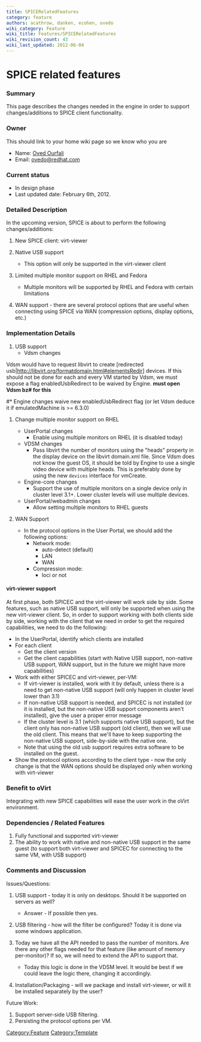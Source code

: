 ```yaml
---
title: SPICERelatedFeatures
category: feature
authors: acathrow, danken, ecohen, ovedo
wiki_category: Feature
wiki_title: Features/SPICERelatedFeatures
wiki_revision_count: 43
wiki_last_updated: 2012-06-04
---
```


# SPICE related features

### Summary

This page describes the changes needed in the engine in order to support changes/additions to SPICE client functionality.

### Owner

This should link to your home wiki page so we know who you are

*   Name: [ Oved Ourfali](User:Ovedo)
*   Email: <ovedo@redhat.com>

### Current status

*   In design phase
*   Last updated date: February 6th, 2012.

### Detailed Description

In the upcoming version, SPICE is about to perform the following changes/additions:

1.  New SPICE client: virt-viewer
2.  Native USB support
    -   This option will only be supported in the virt-viewer client

3.  Limited multiple monitor support on RHEL and Fedora
    -   Multiple monitors will be supported by RHEL and Fedora with certain limitations

4.  WAN support - there are several protocol options that are useful when connecting using SPICE via WAN (compression options, display options, etc.)

### Implementation Details

1.  USB support
    -   Vdsm changes

Vdsm would have to request libvirt to create [redirected usb|<http://libvirt.org/formatdomain.html#elementsRedir>] devices. If this should not be done for each and every VM started by Vdsm, we must expose a flag enabledUsbRedirect to be waived by Engine. **must open Vdsm bz# for this**

#\* Engine changes waive new enabledUsbRedirect flag (or let Vdsm deduce it if emulatedMachine is >= 6.3.0)

1.  Change multiple monitor support on RHEL
    -   UserPortal changes
        -   Enable using multiple monitors on RHEL (it is disabled today)
    -   VDSM changes
        -   Pass libvirt the number of monitors using the "heads" property in the display device on the libvirt domain.xml file. Since Vdsm does not know the guest OS, it should be told by Engine to use a single video device with multiple heads. This is preferably done by using the new `devices` interface for vmCreate.
    -   Engine-core changes
        -   Support the use of multiple monitors on a single device only in cluster level 3.1+. Lower cluster levels will use multiple devices.
    -   UserPortal/webadmin changes
        -   Allow setting multiple monitors to RHEL guests

2.  WAN Support
    -   In the protocol options in the User Portal, we should add the following options:
        -   Network mode:
            -   auto-detect (default)
            -   LAN
            -   WAN
        -   Compression mode:
            -   loci or not

#### virt-viewer support

At first phase, both SPICEC and the virt-viewer will work side by side. Some features, such as native USB support, will only be supported when using the new virt-viewer client. So, in order to support working with both clients side by side, working with the client that we need in order to get the required capabilities, we need to do the following:

*   In the UserPortal, identify which clients are installed
*   For each client
    -   Get the client version
    -   Get the client capabilities (start with Native USB support, non-native USB support, WAN support, but in the future we might have more capabilities)
*   Work with either SPICEC and virt-viewer, per-VM:
    -   If virt-viewer is installed, work with it by default, unless there is a need to get non-native USB support (will only happen in cluster level lower than 3.1)
    -   If non-native USB support is needed, and SPICEC is not installed (or it is installed, but the non-native USB support components aren't installed), give the user a proper error message
    -   If the cluster level is 3.1 (which supports native USB support), but the client only has non-native USB support (old client), then we will use the old client. This means that we'll have to keep supporting the non-native USB support, side-by-side with the native one.
    -   Note that using the old usb support requires extra software to be installed on the guest.
*   Show the protocol options according to the client type - now the only change is that the WAN options should be displayed only when working with virt-viewer

### Benefit to oVirt

Integrating with new SPICE capabilities will ease the user work in the oVirt environment.

### Dependencies / Related Features

1.  Fully functional and supported virt-viewer
2.  The ability to work with native and non-native USB support in the same guest (to support both virt-viewer and SPICEC for connecting to the same VM, with USB support)

### Comments and Discussion

Issues/Questions:

1.  USB support - today it is only on desktops. Should it be supported on servers as well?
    -   Answer - If possible then yes.

2.  USB filtering - how will the filter be configured? Today it is done via some windows application.
3.  Today we have all the API needed to pass the number of monitors. Are there any other flags needed for that feature (like amount of memory per-monitor)? If so, we will need to extend the API to support that.
    -   Today this logic is done in the VDSM level. It would be best if we could leave the logic there, changing it accordingly.

4.  Installation/Packaging - will we package and install virt-viewer, or will it be installed separately by the user?

Future Work:

1.  Support server-side USB filtering.
2.  Persisting the protocol options per VM.

<Category:Feature> <Category:Template>
